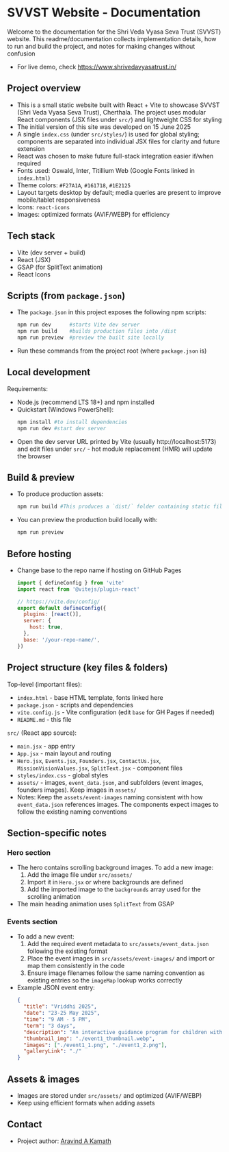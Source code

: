 # SVVST Website - Documentation
Welcome to the documentation for the Shri Veda Vyasa Seva Trust (SVVST) website. This readme/documentation collects implementation details, how to run and build the project, and notes for making changes without confusion
- For live demo, check https://www.shrivedavyasatrust.in/

## Project overview
- This is a small static website built with React + Vite to showcase SVVST (Shri Veda Vyasa Seva Trust), Cherthala. The project uses modular React components (JSX files under `src/`) and lightweight CSS for styling
- The initial version of this site was developed on 15 June 2025
- A single `index.css` (under `src/styles/`) is used for global styling; components are separated into individual JSX files for clarity and future extension
- React was chosen to make future full-stack integration easier if/when required
- Fonts used: Oswald, Inter, Titillium Web (Google Fonts linked in `index.html`)
- Theme colors: `#F27A1A`, `#161718`, `#1E2125`
- Layout targets desktop by default; media queries are present to improve mobile/tablet responsiveness
- Icons: `react-icons`
- Images: optimized formats (AVIF/WEBP) for efficiency

## Tech stack
- Vite (dev server + build)
- React (JSX)
- GSAP (for SplitText animation)
- React Icons

## Scripts (from `package.json`)
- The `package.json` in this project exposes the following npm scripts:
  ```powershell
  npm run dev      #starts Vite dev server
  npm run build    #builds production files into /dist
  npm run preview  #preview the built site locally
  ```
- Run these commands from the project root (where `package.json` is)

## Local development
Requirements:
- Node.js (recommend LTS 18+) and npm installed
- Quickstart (Windows PowerShell):
  ```powershell
  npm install #to install dependencies
  npm run dev #start dev server
  ```
- Open the dev server URL printed by Vite (usually http://localhost:5173) and edit files under `src/` - hot module replacement (HMR) will update the browser

## Build & preview
- To produce production assets:
  ```powershell
  npm run build #This produces a `dist/` folder containing static files ready to be hosted 
  ```
- You can preview the production build locally with:
  ```powershell
  npm run preview
  ```

## Before hosting
- Change base to the repo name if hosting on GitHub Pages
  ```js
  import { defineConfig } from 'vite'
  import react from '@vitejs/plugin-react'

  // https://vite.dev/config/
  export default defineConfig({
    plugins: [react()],
    server: {
      host: true,
    },
    base: '/your-repo-name/',
  })
  ```

## Project structure (key files & folders)
Top-level (important files):
- `index.html` - base HTML template, fonts linked here
- `package.json` - scripts and dependencies
- `vite.config.js` - Vite configuration (edit `base` for GH Pages if needed)
- `README.md` - this file

`src/` (React app source):
- `main.jsx` - app entry
- `App.jsx` - main layout and routing
- `Hero.jsx`, `Events.jsx`, `Founders.jsx`, `ContactUs.jsx`, `MissionVisionValues.jsx`, `SplitText.jsx` - component files
- `styles/index.css` - global styles
- `assets/` - images, `event_data.json`, and subfolders (event images, founders images). Keep images in `assets/`
- Notes: Keep the `assets/event-images` naming consistent with how `event_data.json` references images. The components expect images to follow the existing naming conventions

## Section-specific notes
### Hero section
- The hero contains scrolling background images. To add a new image:
  1. Add the image file under `src/assets/`
  2. Import it in `Hero.jsx` or where backgrounds are defined
  3. Add the imported image to the `backgrounds` array used for the scrolling animation
- The main heading animation uses `SplitText` from GSAP

### Events section
- To add a new event:
  1. Add the required event metadata to `src/assets/event_data.json` following the existing format
  2. Place the event images in `src/assets/event-images/` and import or map them consistently in the code
  3. Ensure image filenames follow the same naming convention as existing entries so the `imageMap` lookup works correctly
- Example JSON event entry:
  ```json
  {
    "title": "Vriddhi 2025",
    "date": "23-25 May 2025",
    "time": "9 AM - 5 PM",
    "term": "3 days",
    "description": "An interactive guidance program for children with fun games, activities, including meals",
    "thumbnail_img": "./event1_thumbnail.webp",
    "images": ["./event1_1.png", "./event1_2.png"],
    "galleryLink": "./"
  }
  ```

## Assets & images
- Images are stored under `src/assets/` and optimized (AVIF/WEBP)
- Keep using efficient formats when adding assets

## Contact
- Project author: [Aravind A Kamath](https://github.com/aravindanirudh)
